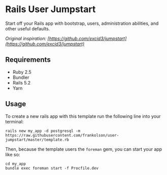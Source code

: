 # Rails User Jumpstart

Start off your Rails app with bootstrap, users, administration abilities, and other useful defaults.

_Original inspiration: [https://github.com/excid3/jumpstart](https://github.com/excid3/jumpstart)_

## Requirements
- Ruby 2.5
- Bundler
- Rails 5.2
- Yarn

## Usage

To create a new rails app with this template run the following line into your terminal:
```
rails new my_app -d postgresql -m https://raw.githubusercontent.com/frankolson/user-jumpstart/master/template.rb
```

Then, because the template users the `foreman` gem, you can start your app like so:
```
cd my_app
bundle exec foreman start -f Procfile.dev
```
